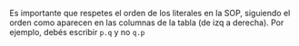 Es importante que respetes el orden de los literales en la SOP, siguiendo el orden como aparecen en las columnas de la tabla (de izq a derecha). Por ejemplo, debés escribir ``p.q`` y no ``q.p``
